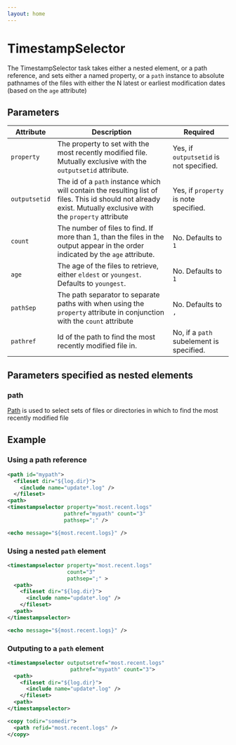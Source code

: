 ```yaml
---
layout: home
---
```

TimestampSelector
=================

The TimestampSelector task takes either a nested <path> element, or a path reference, and sets either a named property, or a `path` instance to absolute pathnames of the files with either the N latest or earliest modification dates (based on the `age` attribute)

Parameters
----------

| Attribute   | Description                                                                                                                                                    | Required                                 |
|-------------|----------------------------------------------------------------------------------------------------------------------------------------------------------------|------------------------------------------|
| `property`  | The property to set with the most recently modified file. Mutually exclusive with the `outputsetid` attribute.                                                 | Yes, if `outputsetid` is not specified.  |
| `outputsetid`  | The id of a `path` instance which will contain the resulting list of files. This id should not already exist. Mutually exclusive with the `property` attribute | Yes, if `property` is note specified.    |
| `count`  | The number of files to find. If more than 1, than the files in the output appear in the order indicated by the `age` attribute.                                | No. Defaults to `1              `        |
| `age`  | The age of the files to retrieve, either `eldest` or `youngest`. Defaults to `youngest`.                                                                       | No. Defaults to `1              `        |
| `pathSep`  | The path separator to separate paths with when using the `property` attribute in conjunction with the `count` attribute                                        | No. Defaults to `,              `        |
| `pathref`  | Id of the path to find the most recently modified file in.                                                                                                     | No, if a `path` subelement is specified. |

Parameters specified as nested elements
---------------------------------------

### path

[Path](http://ant.apache.org/manual/using.html#path) is used to select sets of files or directories in which to find the most recently modified file

Example
-------

### Using a path reference

```xml        
<path id="mypath">
  <fileset dir="${log.dir}">
    <include name="update*.log" />
  </fileset>
<path>
<timestampselector property="most.recent.logs"
                  pathref="mypath" count="3"
                  pathsep=";" />

<echo message="${most.recent.logs}" />
```     

### Using a nested `path` element

```xml
<timestampselector property="most.recent.logs"
                   count="3"
                   pathsep=";" >
  <path>
    <fileset dir="${log.dir}">
      <include name="update*.log" />
    </fileset>
  <path>
</timestampselector>

<echo message="${most.recent.logs}" />
```        

### Outputing to a `path` element

```xml
<timestampselector outputsetref="most.recent.logs"
                    pathref="mypath" count="3">
  <path>
    <fileset dir="${log.dir}">
      <include name="update*.log" />
    </fileset>
  <path>
</timestampselector>

<copy todir="somedir">
  <path refid="most.recent.logs" />
</copy>
```       
